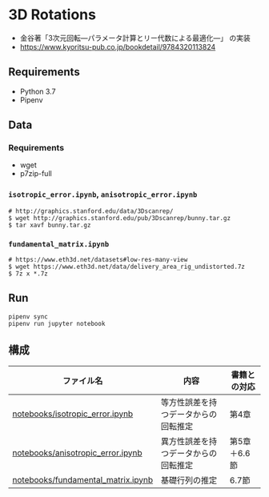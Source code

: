 # 3D Rotations
- 金谷著「3次元回転―パラメータ計算とリー代数による最適化―」 の実装
- https://www.kyoritsu-pub.co.jp/bookdetail/9784320113824

## Requirements
- Python 3.7
- Pipenv

## Data

### Requirements
- wget
- p7zip-full

### `isotropic_error.ipynb`, `anisotropic_error.ipynb`

```terminal
# http://graphics.stanford.edu/data/3Dscanrep/
$ wget http://graphics.stanford.edu/pub/3Dscanrep/bunny.tar.gz
$ tar xavf bunny.tar.gz
```

### `fundamental_matrix.ipynb`

```terminal
# https://www.eth3d.net/datasets#low-res-many-view
$ wget https://www.eth3d.net/data/delivery_area_rig_undistorted.7z
$ 7z x *.7z
```

## Run

```terminal
pipenv sync
pipenv run jupyter notebook
```

## 構成

|ファイル名|内容|書籍との対応
|----------|----|------------
|[notebooks/isotropic\_error.ipynb](https://github.com/eduidl/3d-rotations/blob/master/notebooks/isotropic_error.ipynb)|等方性誤差を持つデータからの回転推定|第4章
|[notebooks/anisotropic\_error.ipynb](https://github.com/eduidl/3d-rotations/blob/master/notebooks/anisotropic_error.ipynb)|異方性誤差を持つデータからの回転推定|第5章＋6.6節
|[notebooks/fundamental\_matrix.ipynb](https://github.com/eduidl/3d-rotations/blob/master/notebooks/fundamental_matrix.ipynb)|基礎行列の推定|6.7節
